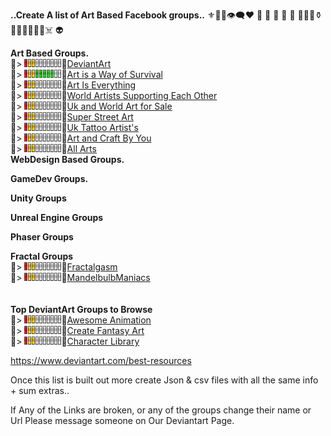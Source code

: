 **..Create A list of Art Based Facebook groups..**
⚜️💠🔰👁‍🗨❤️ 🧡 💛 💚 💙 💜 🖤🔗🧪⚱️ 🏺🗿🎲🍭🍇🌱☠️ 👽

**Art Based Groups.**<br>
🎱>  ![HealthBar](/Imgs/z.Gifs/health_5.gif)💎[DeviantArt](https://www.facebook.com/groups/artdev)<br>
🎱>  ![HealthBar](/Imgs/z.Gifs/health_10.gif)💎[Art is a Way of Survival](https://www.facebook.com/groups/1961654980714526)<br>
🎱>  ![HealthBar](/Imgs/z.Gifs/health_5.gif)💎[Art Is Everything](https://www.facebook.com/groups/artiseverything)<br>
🎱>  ![HealthBar](/Imgs/z.Gifs/health_5.gif)💎[World Artists Supporting Each Other](https://www.facebook.com/groups/WorldArtistsSupportingEachOther)<br>
🎱>  ![HealthBar](/Imgs/z.Gifs/health_5.gif)💎[Uk and World Art for Sale](https://www.facebook.com/groups/165297130482523)<br>
🎱>  ![HealthBar](/Imgs/z.Gifs/health_5.gif)💎[Super Street Art](https://www.facebook.com/groups/1716930901894427)<br>
🎱>  ![HealthBar](/Imgs/z.Gifs/health_5.gif)💎[Uk Tattoo Artist's](https://www.facebook.com/groups/1175369375831180)<br>
🎱>  ![HealthBar](/Imgs/z.Gifs/health_5.gif)💎[Art and Craft By You](https://www.facebook.com/groups/poojaart21)<br>
🎱>  ![HealthBar](/Imgs/z.Gifs/health_5.gif)💎[All Arts](https://www.facebook.com/groups/artisticamentefalando)<br>
**WebDesign Based Groups.**<br>

**GameDev Groups.**<br>

**Unity Groups**<br>

**Unreal Engine Groups**<br>

**Phaser Groups**<br>

**Fractal Groups**<br>
🎱>  ![HealthBar](/Imgs/z.Gifs/health_5.gif)💎[Fractalgasm](https://www.facebook.com/pg/Fractalgasm)<br>
🎱>  ![HealthBar](/Imgs/z.Gifs/health_5.gif)💎[MandelbulbManiacs](https://www.facebook.com/groups/amandelbulbmaniac)<br>
[]()<br>
[]()<br>
**Top DeviantArt Groups to Browse**<br>
🎱>  ![HealthBar](/Imgs/z.Gifs/health_5.gif)💎[Awesome Animation](https://www.deviantart.com/awesome-animation)<br>
🎱>  ![HealthBar](/Imgs/z.Gifs/health_5.gif)💎[Create Fantasy Art](https://www.deviantart.com/createfantasyart)<br>
🎱>  ![HealthBar](/Imgs/z.Gifs/health_5.gif)💎[Character Library](https://www.deviantart.com/characterlibrary)

https://www.deviantart.com/best-resources

Once this list is built out more create Json & csv files with all the same info + sum extras..<br>

If Any of the Links are broken, or any of the groups change their name or Url Please message someone on Our Deviantart Page.




